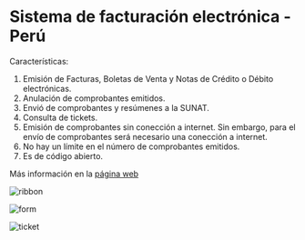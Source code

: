 # Sistema de facturación electrónica - Perú

Características:

1. Emisión de Facturas, Boletas de Venta y Notas de Crédito o Débito electrónicas.
2. Anulación de comprobantes emitidos.
3. Envió de comprobantes y resúmenes a la SUNAT.
4. Consulta de tickets.
5. Emisión de comprobantes sin conección a internet. Sin embargo, para el envío de comprobantes será necesario una conección a internet.
6. No hay un límite en el número de comprobantes emitidos.
7. Es de código abierto.

Más información en la [página web](https://partidadoble.github.io/pages/facturador)

![ribbon](https://user-images.githubusercontent.com/22132891/137567440-f6e0845a-7099-4501-99b2-fa98ea43e984.JPG)

![form](https://user-images.githubusercontent.com/22132891/137567452-c61f2390-dce8-4877-bfd4-3cd878867d2b.JPG)

![ticket](https://user-images.githubusercontent.com/22132891/137567465-d8d45a6b-e2d0-4e16-abb9-33dcf31bf90e.JPG)
